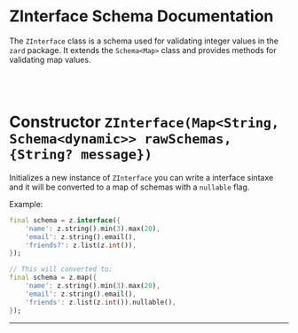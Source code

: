 # ZInterface Schema Documentation

The `ZInterface` class is a schema used for validating integer values in the `zard` package. It extends the `Schema<Map>` class and provides methods for validating map values.

<br>
<br>

# Constructor `ZInterface(Map<String, Schema<dynamic>> rawSchemas, {String? message})`

Initializes a new instance of `ZInterface` you can write a interface sintaxe and it will be converted to a map of schemas with a `nullable` flag.

Example:

```dart
final schema = z.interface({
    'name': z.string().min(3).max(20),
    'email': z.string().email(),
    'friends?': z.list(z.int()),
});

// This will converted to:
final schema = z.map({
    'name': z.string().min(3).max(20),
    'email': z.string().email(),
    'friends': z.list(z.int()).nullable(),
});
```

---
